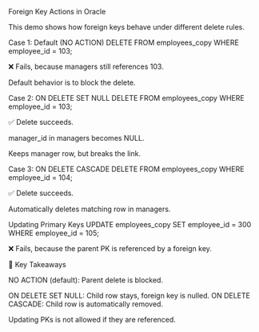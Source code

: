 Foreign Key Actions in Oracle

This demo shows how foreign keys behave under different delete rules.

Case 1: Default (NO ACTION)
DELETE FROM employees_copy WHERE employee_id = 103;


❌ Fails, because managers still references 103.

Default behavior is to block the delete.

Case 2: ON DELETE SET NULL
DELETE FROM employees_copy WHERE employee_id = 103;


✅ Delete succeeds.

manager_id in managers becomes NULL.

Keeps manager row, but breaks the link.

Case 3: ON DELETE CASCADE
DELETE FROM employees_copy WHERE employee_id = 104;


✅ Delete succeeds.

Automatically deletes matching row in managers.

Updating Primary Keys
UPDATE employees_copy SET employee_id = 300 WHERE employee_id = 105;


❌ Fails, because the parent PK is referenced by a foreign key.

🔑 Key Takeaways

NO ACTION (default): Parent delete is blocked.

ON DELETE SET NULL: Child row stays, foreign key is nulled.
ON DELETE CASCADE: Child row is automatically removed.

Updating PKs is not allowed if they are referenced.
